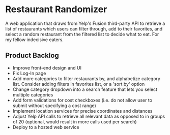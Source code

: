 # Restaurant Randomizer
A web application that draws from Yelp's Fusion third-party API to retrieve a list of restaurants which users can filter through, add to their favorites, and select a random restaurant from the filtered list to decide what to eat. For my fellow indecisive eaters.

## Product Backlog
- Improve front-end design and UI
- Fix Log-In page
- Add more categories to filter restaurants by, and alphabetize category list. Consider adding filters in favorites list, or a 'sort by' option
- Change category dropdown into a search feature that lets you select multiple categories
- Add form validations for cost checkboxes (i.e. do not allow user to submit without specifying a cost range)
- Implement location services for precise coordinates and distances
- Adjust Yelp API calls to retrieve all relevant data as opposed to in groups of 20 (optional, would result in more calls used per search)
- Deploy to a hosted web service
